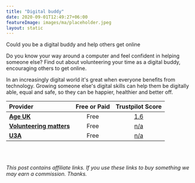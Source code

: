 ```yaml
---
title: "Digital buddy"
date: 2020-09-01T12:49:27+06:00
featureImage: images/ma/placeholder.jpeg
layout: static
---
```


Could you be a digital buddy and help others get online

Do you know your way around a computer and feel confident in helping someone else? Find out about volunteering your time as a digital buddy, encouraging others to get online. 

In an increasingly digital world it's great when everyone benefits from technology. Growing someone else's digital skills can help them be digitally able, equal and safe, so they can be happier, healthier and better off.

| Provider      | Free or Paid  |  Trustpilot Score  |
| :-----------          | :--------------:      |  :--------------:         |
| [**Age UK**](https://www.ageuk.org.uk/get-involved/volunteer/become-an-age-uk-digital-buddy/) | Free | [1.6](https://www.trustpilot.com/review/ageuk.co.uk) | 
| [**Volunteering matters**](https://volunteeringmatters.org.uk/pillars/older-people/) | Free | [n/a](n/a) | 
| [**U3A**](https://www.u3a.org.uk/index.php) | Free | [n/a](n/a) | 
  

<br/><br/>

*This post contains affiliate links. If you use these links to buy something we may
earn a commission. Thanks.*







